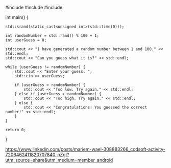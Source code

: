 
#include <iostream>
#include <cstdlib>
#include <ctime>

int main() {

    std::srand(static_cast<unsigned int>(std::time(0)));

    int randomNumber = std::rand() % 100 + 1;
    int userGuess = 0;

    std::cout << "I have generated a random number between 1 and 100." << std::endl;
    std::cout << "Can you guess what it is?" << std::endl;

    while (userGuess != randomNumber) {
        std::cout << "Enter your guess: ";
        std::cin >> userGuess;

        if (userGuess < randomNumber) {
            std::cout << "Too low. Try again." << std::endl;
        } else if (userGuess > randomNumber) {
            std::cout << "Too high. Try again." << std::endl;
        } else {
            std::cout << "Congratulations! You guessed the correct number!" << std::endl;
        }
    }

    return 0;
}


https://www.linkedin.com/posts/mariem-wael-308883266_codsoft-activity-7206462411820707840-pZgI?utm_source=share&utm_medium=member_android

